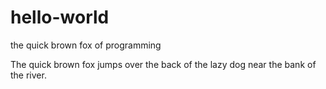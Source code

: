 # hello-world
the quick brown fox of programming

The quick brown fox jumps over the back of the lazy dog near the bank of the river.
